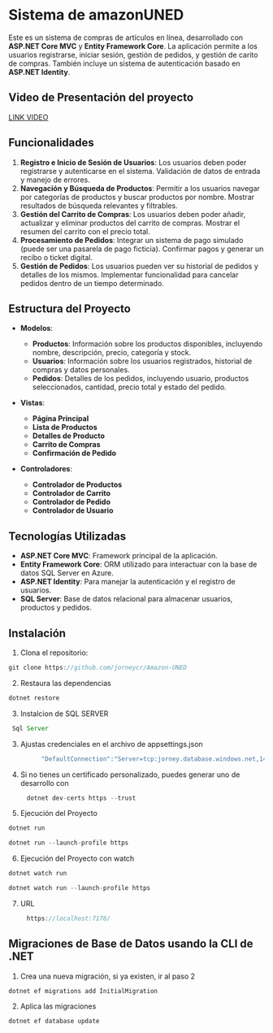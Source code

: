 # Sistema de amazonUNED

Este es un sistema de compras de artículos en línea, desarrollado con **ASP.NET Core MVC** y **Entity Framework Core**. La aplicación permite a los usuarios registrarse, iniciar sesión, gestión de pedidos, y gestión de carito de compras. También incluye un sistema de autenticación basado en **ASP.NET Identity**.

## Video de Presentación del proyecto

[LINK VIDEO](https://drive.google.com/file/d/1F7B4A_dmXFz49b1HA8TZDK37GswkZZk3/view)


## Funcionalidades

1. **Registro e Inicio de Sesión de Usuarios**: Los usuarios deben poder registrarse y autenticarse en el sistema. Validación de datos de entrada y manejo de errores.
2. **Navegación y Búsqueda de Productos**: Permitir a los usuarios navegar por categorías de productos y buscar productos 
por nombre. Mostrar resultados de búsqueda relevantes y filtrables.
3. **Gestión del Carrito de Compras**: Los usuarios deben poder añadir, actualizar y eliminar productos del carrito de 
compras. Mostrar el resumen del carrito con el precio total.
4. **Procesamiento de Pedidos**: Integrar un sistema de pago simulado (puede ser una pasarela de pago ficticia). Confirmar pagos y generar un recibo o ticket digital.
5. **Gestión de Pedidos**: Los usuarios pueden ver su historial de pedidos y detalles de los mismos. Implementar funcionalidad para cancelar pedidos dentro de un tiempo determinado.

## Estructura del Proyecto

- **Modelos**:
  - **Productos**: Información sobre los productos disponibles, incluyendo nombre, 
descripción, precio, categoría y stock.
  - **Usuarios**: Información sobre los usuarios registrados, historial de compras y datos 
personales.
  - **Pedidos**: Detalles de los pedidos, incluyendo usuario, productos seleccionados, 
cantidad, precio total y estado del pedido.

- **Vistas**:
  - **Página Principal**
  - **Lista de Productos**
  - **Detalles de Producto**
  - **Carrito de Compras**
  - **Confirmación de Pedido**

- **Controladores**:
  - **Controlador de Productos**
  - **Controlador de Carrito**
  - **Controlador de Pedido**
  - **Controlador de Usuario**

## Tecnologías Utilizadas

- **ASP.NET Core MVC**: Framework principal de la aplicación.
- **Entity Framework Core**: ORM utilizado para interactuar con la base de datos SQL Server en Azure.
- **ASP.NET Identity**: Para manejar la autenticación y el registro de usuarios.
- **SQL Server**: Base de datos relacional para almacenar usuarios, productos y pedidos.

## Instalación

1. Clona el repositorio:

```js
git clone https://github.com/jorneycr/Amazon-UNED
```

2. Restaura las dependencias

```js
dotnet restore
```

3. Instalcion de SQL SERVER

```js
 Sql Server
```

3. Ajustas credenciales en el archivo de appsettings.json

```js
         "DefaultConnection":"Server=tcp:jorney.database.windows.net,1433;Initial Catalog=Amazon;Persist Security Info=False;User ID=jorney;Password=TU_PASSWORD*;MultipleActiveResultSets=False;Encrypt=True;TrustServerCertificate=False;Connection Timeout=30;"
```

4. Si no tienes un certificado personalizado, puedes generar uno de desarrollo con

```js
     dotnet dev-certs https --trust
```

5. Ejecución del Proyecto

```js
dotnet run

dotnet run --launch-profile https

```


6. Ejecución del Proyecto con watch

```js
dotnet watch run

dotnet watch run --launch-profile https
```
7. URL

```js
     https://localhost:7176/
```


## Migraciones de Base de Datos usando la CLI de .NET

1. Crea una nueva migración, si ya existen, ir al paso 2

```js
dotnet ef migrations add InitialMigration
```

2. Aplica las migraciones

```js
dotnet ef database update
```
